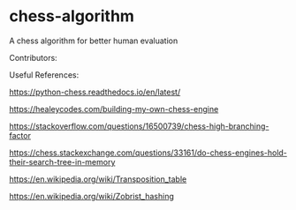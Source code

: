 # chess-algorithm

A chess algorithm for better human evaluation

Contributors:

Useful References:

https://python-chess.readthedocs.io/en/latest/

https://healeycodes.com/building-my-own-chess-engine

https://stackoverflow.com/questions/16500739/chess-high-branching-factor

https://chess.stackexchange.com/questions/33161/do-chess-engines-hold-their-search-tree-in-memory

https://en.wikipedia.org/wiki/Transposition_table

https://en.wikipedia.org/wiki/Zobrist_hashing